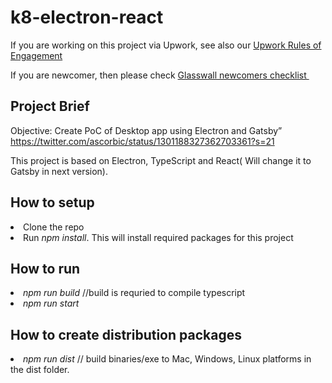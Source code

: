 # k8-electron-react

If you are working on this project via Upwork, see also our [Upwork Rules of Engagement](https://github.com/filetrust/Open-Source/blob/master/upwork/rules-of-engagement.md)


If you are newcomer, then please check [Glasswall newcomers checklist ](https://github.com/filetrust/Open-Source )

## Project Brief
Objective: Create PoC of Desktop app using Electron and Gatsby” https://twitter.com/ascorbic/status/1301188327362703361?s=21

This project is based on Electron, TypeScript and React( Will change it to Gatsby in next version). 

<h2> How to setup</h2> 
<li>Clone the repo</li>
<li> Run<i> npm install</i>. This will install required packages for this project </li>

<h2> How to run</h2> 
<li> <i>npm run build</i> //build is requried to compile typescript</li> 
<li> <i>npm run start </i></li>

<h2> How to create distribution packages</h2> 
<li> <i>npm run dist</i> // build binaries/exe to Mac, Windows, Linux platforms in the dist folder. </li>

